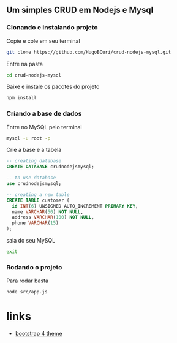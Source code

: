 ## Um simples CRUD em Nodejs e Mysql

### Clonando e instalando projeto
Copie e cole em seu terminal
```bash
git clone https://github.com/HugoBCuri/crud-nodejs-mysql.git
```

Entre na pasta
```bash
cd crud-nodejs-mysql
```

Baixe e instale os pacotes do projeto
```bash
npm install
```

### Criando a base de dados
Entre no MySQL pelo terminal
```bash
mysql -u root -p
```

Crie a base e a tabela
```sql
-- creating database
CREATE DATABASE crudnodejsmysql;

-- to use database
use crudnodejsmysql;

-- creating a new table
CREATE TABLE customer (
  id INT(6) UNSIGNED AUTO_INCREMENT PRIMARY KEY,
  name VARCHAR(50) NOT NULL,
  address VARCHAR(100) NOT NULL,
  phone VARCHAR(15)
);
```
saia do seu MySQL
```bash
exit
```

### Rodando o projeto
Para rodar basta
```bash
node src/app.js
```


# links
- [bootstrap 4 theme](https://bootswatch.com/4/lux/bootstrap.min.css)

